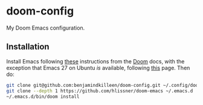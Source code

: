 # doom-config
My Doom Emacs configuration.


## Installation

Install Emacs following [these](https://github.com/hlissner/doom-emacs/blob/develop/docs/getting_started.org#emacs--dependencies) 
instructions from the [Doom](github.com/hlissner) docs, with the exception that Emacs 27 on Ubuntu *is* available, following [this](https://ubuntuhandbook.org/index.php/2020/09/install-emacs-27-1-ppa-ubuntu-20-04/) page. Then do:

```sh
git clone git@github.com:benjamindkilleen/doom-config.git ~/.config/doom
git clone --depth 1 https://github.com/hlissner/doom-emacs ~/.emacs.d
~/.emacs.d/bin/doom install
```
